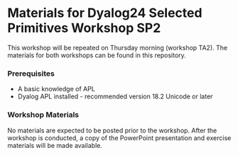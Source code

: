 # Materials for Dyalog24 Selected Primitives Workshop SP2
This workshop will be repeated on Thursday morning (workshop TA2).
The materials for both workshops can be found in this repository.

### Prerequisites
* A basic knowledge of APL
* Dyalog APL installed - recommended version 18.2 Unicode or later

### Workshop Materials
No materials are expected to be posted prior to the workshop. After the workshop is conducted, a copy of the PowerPoint presentation and exercise materials will be made available.